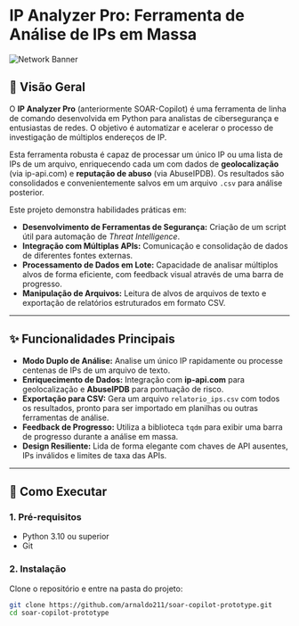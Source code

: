# IP Analyzer Pro: Ferramenta de Análise de IPs em Massa

![Network Banner](https://i.imgur.com/e3sYn0Y.png )

## 📖 Visão Geral

O **IP Analyzer Pro** (anteriormente SOAR-Copilot) é uma ferramenta de linha de comando desenvolvida em Python para analistas de cibersegurança e entusiastas de redes. O objetivo é automatizar e acelerar o processo de investigação de múltiplos endereços de IP.

Esta ferramenta robusta é capaz de processar um único IP ou uma lista de IPs de um arquivo, enriquecendo cada um com dados de **geolocalização** (via ip-api.com) e **reputação de abuso** (via AbuseIPDB). Os resultados são consolidados e convenientemente salvos em um arquivo `.csv` para análise posterior.

Este projeto demonstra habilidades práticas em:
- **Desenvolvimento de Ferramentas de Segurança:** Criação de um script útil para automação de *Threat Intelligence*.
- **Integração com Múltiplas APIs:** Comunicação e consolidação de dados de diferentes fontes externas.
- **Processamento de Dados em Lote:** Capacidade de analisar múltiplos alvos de forma eficiente, com feedback visual através de uma barra de progresso.
- **Manipulação de Arquivos:** Leitura de alvos de arquivos de texto e exportação de relatórios estruturados em formato CSV.

---

## ✨ Funcionalidades Principais

- **Modo Duplo de Análise:** Analise um único IP rapidamente ou processe centenas de IPs de um arquivo de texto.
- **Enriquecimento de Dados:** Integração com **ip-api.com** para geolocalização e **AbuseIPDB** para pontuação de risco.
- **Exportação para CSV:** Gera um arquivo `relatorio_ips.csv` com todos os resultados, pronto para ser importado em planilhas ou outras ferramentas de análise.
- **Feedback de Progresso:** Utiliza a biblioteca `tqdm` para exibir uma barra de progresso durante a análise em massa.
- **Design Resiliente:** Lida de forma elegante com chaves de API ausentes, IPs inválidos e limites de taxa das APIs.

---

## 🚀 Como Executar

### 1. Pré-requisitos
- Python 3.10 ou superior
- Git

### 2. Instalação
Clone o repositório e entre na pasta do projeto:
```bash
git clone https://github.com/arnaldo211/soar-copilot-prototype.git
cd soar-copilot-prototype
